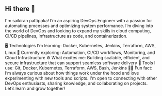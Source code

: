 ## Hi there 👋
I'm saikiran pattipaka!
I’m an aspiring DevOps Engineer with a passion for automating processes and optimizing system performance. I’m diving into the world of DevOps and looking to expand my skills in cloud computing, CI/CD pipelines, infrastructure as code, and containerization.

🖥️ Technologies I’m learning: Docker, Kubernetes, Jenkins, Terraform, AWS, Linux
🌱 Currently exploring: Automation, CI/CD workflows, Monitoring, and Cloud Infrastructure
⚙️ What excites me: Building scalable, efficient, and secure infrastructure that can support seamless software delivery
🔧 Tools I use: Git, Docker, Kubernetes, Terraform, AWS, Bash, Jenkins
🧑‍💻 Fun fact: I’m always curious about how things work under the hood and love experimenting with new tools and scripts.
I'm open to connecting with other DevOps enthusiasts, sharing knowledge, and collaborating on projects. Let’s learn and grow together!

<!--
**saikiranpattipaka/saikiranpattipaka** is a ✨ _special_ ✨ repository because its `README.md` (this file) appears on your GitHub profile.

Here are some ideas to get you started:

- 🔭 I’m currently working on ...
- 🌱 I’m currently learning ...
- 👯 I’m looking to collaborate on ...
- 🤔 I’m looking for help with ...
- 💬 Ask me about ...
- 📫 How to reach me: ...
- 😄 Pronouns: ...
- ⚡ Fun fact: ...
-->
